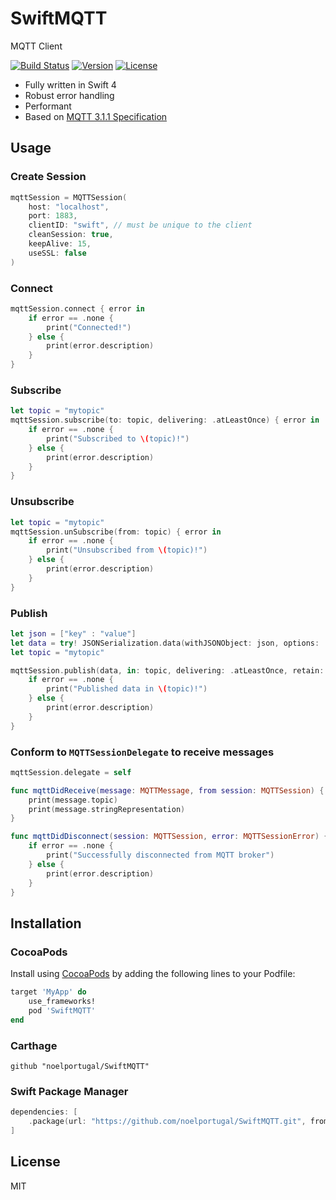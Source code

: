 # SwiftMQTT

MQTT Client

[![Build Status](https://travis-ci.org/aciidb0mb3r/SwiftMQTT.svg)](https://travis-ci.org/aciidb0mb3r/SwiftMQTT)
[![Version](https://img.shields.io/cocoapods/v/SwiftMQTT.svg?style=flat)](http://cocoapods.org/pods/SwiftMQTT)
[![License](https://img.shields.io/cocoapods/l/SwiftMQTT.svg?style=flat)](http://cocoapods.org/pods/SwiftMQTT)

* Fully written in Swift 4
* Robust error handling
* Performant
* Based on [MQTT 3.1.1 Specification](http://docs.oasis-open.org/mqtt/mqtt/v3.1.1/os/mqtt-v3.1.1-os.html)

## Usage

### Create Session
```swift
mqttSession = MQTTSession(
	host: "localhost",
	port: 1883,
	clientID: "swift", // must be unique to the client
	cleanSession: true,
	keepAlive: 15,
	useSSL: false
)
```

### Connect
```swift
mqttSession.connect { error in
    if error == .none {
        print("Connected!")
    } else {
        print(error.description)
    }
}
```

### Subscribe
```swift
let topic = "mytopic" 
mqttSession.subscribe(to: topic, delivering: .atLeastOnce) { error in
    if error == .none {
        print("Subscribed to \(topic)!")
    } else {
        print(error.description)
    }
}
```

### Unsubscribe
```swift
let topic = "mytopic"
mqttSession.unSubscribe(from: topic) { error in
    if error == .none {
        print("Unsubscribed from \(topic)!")
    } else {
        print(error.description)
    }
}
```

### Publish

```swift
let json = ["key" : "value"]
let data = try! JSONSerialization.data(withJSONObject: json, options: .prettyPrinted)
let topic = "mytopic"

mqttSession.publish(data, in: topic, delivering: .atLeastOnce, retain: false) { error in
    if error == .none {
        print("Published data in \(topic)!")
    } else {
        print(error.description)
    }
}
```

### Conform to `MQTTSessionDelegate` to receive messages 
```swift
mqttSession.delegate = self
```
```swift
func mqttDidReceive(message: MQTTMessage, from session: MQTTSession) {
    print(message.topic)
    print(message.stringRepresentation)
}
```
```swift
func mqttDidDisconnect(session: MQTTSession, error: MQTTSessionError) {
    if error == .none {
        print("Successfully disconnected from MQTT broker")
    } else {
        print(error.description)
    }
}
```

## Installation

### CocoaPods

Install using [CocoaPods](http://cocoapods.org) by adding the following lines to your Podfile:

````ruby
target 'MyApp' do
    use_frameworks!
    pod 'SwiftMQTT'
end
````

### Carthage

```
github "noelportugal/SwiftMQTT"
```

### Swift Package Manager

```swift
dependencies: [
    .package(url: "https://github.com/noelportugal/SwiftMQTT.git", from: "3.0.0")
]
```
## License
MIT
